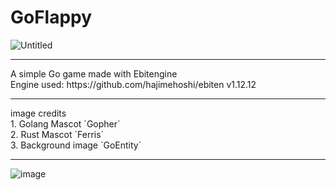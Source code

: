 # GoFlappy
![Untitled](https://github.com/GoEntity/GopherFloppy/assets/116807050/d6a9e5a9-a7dc-4c69-93d3-20127b26299f) <br>
<hr>
A simple Go game made with Ebitengine <br>
Engine used: https://github.com/hajimehoshi/ebiten v1.12.12 <hr>
image credits <br>
1. Golang Mascot `Gopher` <br>
2. Rust Mascot `Ferris` <br>
3. Background image `GoEntity` <br>
<hr>

![image](https://github.com/GoEntity/GopherFlappy/assets/116807050/d5f3b500-2da3-4228-8d52-84af136cb0df)
